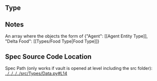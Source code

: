 ## Type

## Notes

An array where the objects the form of {"Agent": [[Agent Entity Type]], "Delta Food": [[Types/Food Type|Food Type]]}
## Spec Source Code Location

Spec Path (only works if vault is opened at level including the src folder): [../../../../src/Types/Data.py#L14](../../../../src/Types/Data.py#L14)

